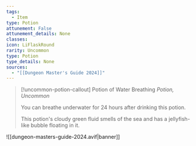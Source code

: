 ```yaml
---
tags:
  - Item
type: Potion
attunement: False
attunement_details: None
classes:
icon: LiFlaskRound
rarity: Uncommon
type: Potion
type_details: None
sources: 
  - "[[Dungeon Master's Guide 2024]]"
---
```

>[!uncommon-potion-callout] Potion of Water Breathing
>_Potion, Uncommon_
>
>You can breathe underwater for 24 hours after drinking this potion.
>
>This potion's cloudy green fluid smells of the sea and has a jellyfish-like bubble floating in it.
>


![[dungeon-masters-guide-2024.avif|banner]]